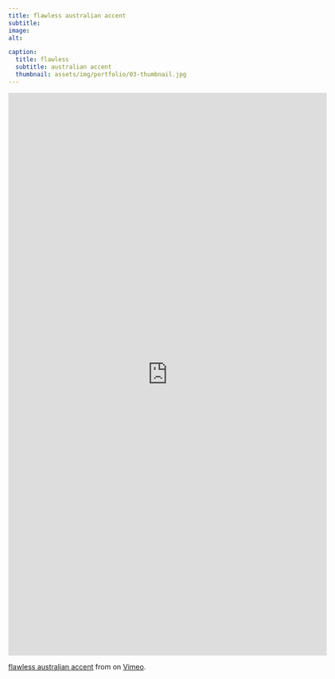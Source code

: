```yaml
---
title: flawless australian accent
subtitle: 
image: 
alt: 

caption:
  title: flawless 
  subtitle: australian accent
  thumbnail: assets/img/portfolio/03-thumbnail.jpg
---
```

<iframe src="https://player.vimeo.com/video/494983876" width="640" height="1131" frameborder="0" allow="autoplay; fullscreen" allowfullscreen></iframe>
<p><a href="https://vimeo.com/494983876">flawless australian accent</a> from <a href="https://vimeo.com/user130056485"></a> on <a href="https://vimeo.com">Vimeo</a>.</p>



